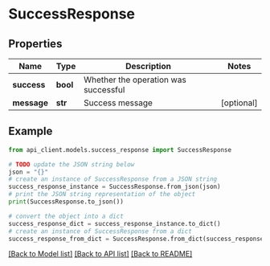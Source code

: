 # SuccessResponse


## Properties

Name | Type | Description | Notes
------------ | ------------- | ------------- | -------------
**success** | **bool** | Whether the operation was successful | 
**message** | **str** | Success message | [optional] 

## Example

```python
from api_client.models.success_response import SuccessResponse

# TODO update the JSON string below
json = "{}"
# create an instance of SuccessResponse from a JSON string
success_response_instance = SuccessResponse.from_json(json)
# print the JSON string representation of the object
print(SuccessResponse.to_json())

# convert the object into a dict
success_response_dict = success_response_instance.to_dict()
# create an instance of SuccessResponse from a dict
success_response_from_dict = SuccessResponse.from_dict(success_response_dict)
```
[[Back to Model list]](../README.md#documentation-for-models) [[Back to API list]](../README.md#documentation-for-api-endpoints) [[Back to README]](../README.md)


